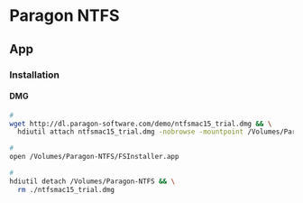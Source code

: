# Paragon NTFS

## App

### Installation

#### DMG

```sh
#
wget http://dl.paragon-software.com/demo/ntfsmac15_trial.dmg && \
  hdiutil attach ntfsmac15_trial.dmg -nobrowse -mountpoint /Volumes/Paragon-NTFS

#
open /Volumes/Paragon-NTFS/FSInstaller.app

#
hdiutil detach /Volumes/Paragon-NTFS && \
  rm ./ntfsmac15_trial.dmg
```
